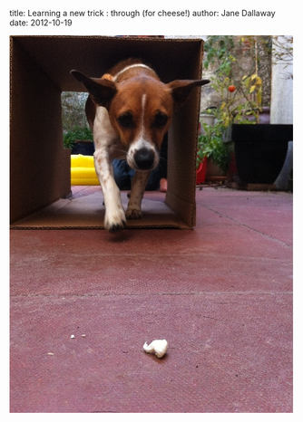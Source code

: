 
title: Learning a new trick : through (for cheese!)
author: Jane Dallaway
date: 2012-10-19

<div>
        <a href="/media/Ophoto.JPG">
          <img width="500" src="/media/Ophoto.JPG.500.JPG" height="667"></img>
        </a>
      </div>


 
    